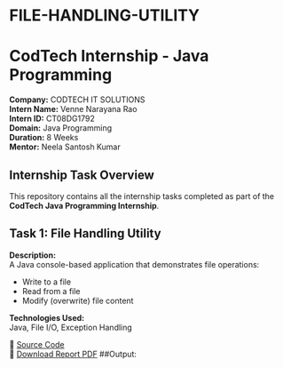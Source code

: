 # FILE-HANDLING-UTILITY
# CodTech Internship - Java Programming
**Company:** CODTECH IT SOLUTIONS  
**Intern Name:** Venne Narayana Rao   
**Intern ID:** CT08DG1792  
**Domain:** Java Programming  
**Duration:** 8 Weeks  
**Mentor:** Neela Santosh Kumar

##  Internship Task Overview
This repository contains all the internship tasks completed as part of the **CodTech Java Programming Internship**.
## Task 1: File Handling Utility

**Description:**  
A Java console-based application that demonstrates file operations:
- Write to a file
- Read from a file
- Modify (overwrite) file content

**Technologies Used:**  
Java, File I/O, Exception Handling

📂 [Source Code](https://github.com/Narayanarao-v/FILE-HANDLING-UTILITY/raw/main/FileHandlingUtility.java)  
📄 [Download Report PDF](https://github.com/Narayanarao-v/FILE-HANDLING-UTILITY/raw/main/CodTech_Task1_FileHandling_Report.pdf)
##Output:


